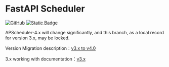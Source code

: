 # FastAPI Scheduler

[![GitHub](https://img.shields.io/github/license/fastapi-practices/fastapi_scheduler)](https://github.com/fastapi-practices/fastapi_scheduler/blob/master/LICENSE)
[![Static Badge](https://img.shields.io/badge/python-3.10%2B-blue)](https://www.python.org/downloads/)

APScheduler-4.x will change significantly, and this branch, as a local record for version 3.x, may be locked.

Version Migration description：[v3.x to v4.0](https://apscheduler.readthedocs.io/en/master/migration.html#from-v3-x-to-v4-0)

3.x working with documentation：[v3.x](https://apscheduler.readthedocs.io/en/3.x/userguide.html#)
